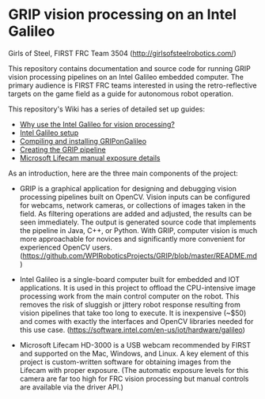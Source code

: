 # GRIP vision processing on an Intel Galileo

Girls of Steel, FIRST FRC Team 3504 (<http://girlsofsteelrobotics.com/>)

This repository contains documentation and source code for running GRIP vision processing pipelines on an Intel Galileo embedded computer. The primary audience is FIRST FRC teams interested in using the retro-reflective targets on the game field as a guide for autonomous robot operation.

This repository's Wiki has a series of detailed set up guides:
* [Why use the Intel Galileo for vision processing?](https://github.com/GirlsOfSteelRobotics/GRIPonGalileo/wiki/Why-Intel-Galileo)
* [Intel Galileo setup](https://github.com/GirlsOfSteelRobotics/GRIPonGalileo/wiki/Intel-Galileo-setup)
* [Compiling and installing GRIPonGalileo](https://github.com/GirlsOfSteelRobotics/GRIPonGalileo/wiki/Compiling-and-installing-GRIPOnGalileo)
* [Creating the GRIP pipeline](https://github.com/GirlsOfSteelRobotics/GRIPonGalileo/wiki/Creating-the-GRIP-pipeline)
* [Microsoft Lifecam manual exposure details](https://github.com/GirlsOfSteelRobotics/GRIPonGalileo/wiki/Microsoft-Lifecam-manual-exposure)

As an introduction, here are the three main components of the project:

* GRIP is a graphical application for designing and debugging vision processing pipelines built on OpenCV. Vision inputs can be configured for webcams, network cameras, or collections of images taken in the field. As filtering operations are added and adjusted, the results can be seen immediately. The output is generated source code that implements the pipeline in Java, C++, or Python. With GRIP, computer vision is much more approachable for novices and significantly more convenient for experienced OpenCV users. (<https://github.com/WPIRoboticsProjects/GRIP/blob/master/README.md>)

* Intel Galileo is a single-board computer built for embedded and IOT applications. It is used in this project to offload the CPU-intensive image processing work from the main control computer on the robot. This removes the risk of sluggish or jittery robot response resulting from vision pipelines that take too long to execute. It is inexpensive (~$50) and comes with exactly the interfaces and OpenCV libraries needed for this use case. (<https://software.intel.com/en-us/iot/hardware/galileo>)

* Microsoft Lifecam HD-3000 is a USB webcam recommended by FIRST and supported on the Mac, Windows, and Linux. A key element of this project is custom-written software for obtaining images from the Lifecam with proper exposure. (The automatic exposure levels for this camera are far too high for FRC vision processing but manual controls are available via the driver API.)
